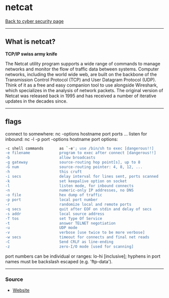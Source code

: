 # netcat
[Back to cyber security page](Cyber%20security.md)
- --
## What is netcat?
**TCP/IP swiss army knife**

The Netcat utility program supports a wide range of commands to manage networks and monitor the flow of traffic data between systems. Computer networks, including the world wide web, are built on the backbone of the Transmission Control Protocol (TCP) and User Datagram Protocol (UDP).  Think of it as a free and easy companion tool to use alongside Wireshark, which specializes in the analysis of network packets. The original version of Netcat was released back in 1995 and has received a number of iterative updates in the decades since.
- --
## flags
connect to somewhere:   nc -options hostname port ports ... 
listen for inbound:     nc -l -p port -options hostname port
options:
```bash
-c shell commands       as `-e'; use /bin/sh to exec [dangerous!!]
-e filename             program to exec after connect [dangerous!!]
-b                      allow broadcasts
-g gateway              source-routing hop point[s], up to 8
-G num                  source-routing pointer: 4, 8, 12, ...
-h                      this cruft
-i secs                 delay interval for lines sent, ports scanned
-k                      set keepalive option on socket
-l                      listen mode, for inbound connects
-n                      numeric-only IP addresses, no DNS
-o file                 hex dump of traffic
-p port                 local port number
-r                      randomize local and remote ports
-q secs                 quit after EOF on stdin and delay of secs
-s addr                 local source address
-T tos                  set Type Of Service
-t                      answer TELNET negotiation
-u                      UDP mode
-v                      verbose [use twice to be more verbose]
-w secs                 timeout for connects and final net reads
-C                      Send CRLF as line-ending
-z                      zero-I/O mode [used for scanning]
```
port numbers can be individual or ranges: lo-hi [inclusive];
hyphens in port names must be backslash escaped (e.g. 'ftp\-data').
- --
### Source
- [Website](https://www.varonis.com/blog/netcat-commands/)
